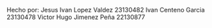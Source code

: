 Hecho por:
Jesus Ivan Lopez Valdez 23130482 
Ivan Centeno Garcia 23130478
Victor Hugo Jimenez Peña 22130877
